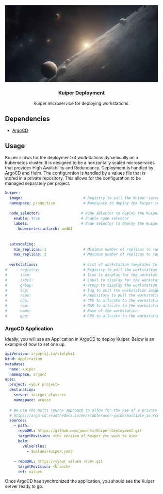 <br />
<p align="center">
    <img src="/kuiper.png"/>
    <h3 align="center">Kuiper Deployment</h3>
    <p align="center">
        Kuiper microservice for deploying workstations.
    </p>
</p>

## Dependencies

- [ArgoCD](https://argo-cd.readthedocs.io/en/stable/)

## Usage

Kuiper allows for the deployment of workstations dynamically on a kubernetes cluster. It is designed to be a horizontally
scaled microservices that provides High Availability and Redundancy. Deployment is handled by ArgoCD and Helm. The configuration
is handled by a values file that is stored in a private repository. This allows for the configuration to be managed separately
per project.

```yaml
kuiper:
  image:                            # Registry to pull the Kuiper server image from
  namespace: production             # Namespace to deploy the Kuiper server to

  node_selector:                   # Node selector to deploy the Kuiper server to
    enable: true                   # Enable node selector
    labels:                        # Node selector to deploy the Kuiper server to
      kubernetes.io/arch: amd64


  autoscaling:
    min_replicas: 1                 # Minimum number of replicas to run
    max_replicas: 3                 # Maximum number of replicas to run

  workstations:                     # List of workstation templates to deploy
#    - registry:                    # Registry to pull the workstation image from
#      icon:                        # Icon to display for the workstation
#      label:                       # Label to display for the workstation
#      group:                       # Group to display the workstation under
#      tag:                         # Tag to pull the workstation image from
#      repo:                        # Repository to pull the workstation image from
#      cpu:                         # CPU to allocate to the workstation
#      ram:                         # RAM to allocate to the workstation
#      name:                        # Name of the workstation
#      gpu:                         # GPU to allocate to the workstation

```

### ArgoCD Application

Ideally, you will use an Application in ArgoCD to deploy Kuiper. Below is an example of how to set one up.

```yaml
apiVersion: argoproj.io/v1alpha1
kind: Application
metadata:
  name: kuiper
  namespace: argocd
spec:
  project: <your project>
  destination:
    server: <target cluster>
    namespace: argocd
  
  # We use the multi source approach to allow for the use of a private values repo
  # https://argo-cd.readthedocs.io/en/stable/user-guide/multiple_sources/
  sources:
    - path: .
      repoURL: https://github.com/juno-fx/Kuiper-Deployment.git
      targetRevision: <the version of Kuiper you want to use>
      helm:
        valueFiles:
          - $values/kuiper.yaml

    - repoURL: https://<your values repo>.git
      targetRevision: <branch>
      ref: values
```

Once ArgoCD has synchronized the application, you should see the Kuiper server ready to go. 